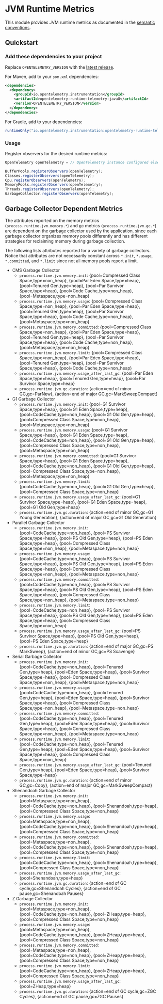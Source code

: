 # JVM Runtime Metrics

This module provides JVM runtime metrics as documented in the [semantic conventions](https://github.com/open-telemetry/semantic-conventions/blob/main/docs/runtime/jvm-metrics.md).

## Quickstart

### Add these dependencies to your project

Replace `OPENTELEMETRY_VERSION` with the [latest
release](https://search.maven.org/search?q=g:io.opentelemetry.instrumentation%20AND%20a:opentelemetry-runtime-telemetry-java8).

For Maven, add to your `pom.xml` dependencies:

```xml
<dependencies>
  <dependency>
    <groupId>io.opentelemetry.instrumentation</groupId>
    <artifactId>opentelemetry-runtime-telemetry-java8</artifactId>
    <version>OPENTELEMETRY_VERSION</version>
  </dependency>
</dependencies>
```

For Gradle, add to your dependencies:

```groovy
runtimeOnly("io.opentelemetry.instrumentation:opentelemetry-runtime-telemetry-java8:OPENTELEMETRY_VERSION")
```

### Usage

Register observers for the desired runtime metrics:

```java
OpenTelemetry openTelemetry = // OpenTelemetry instance configured elsewhere

BufferPools.registerObservers(openTelemetry);
Classes.registerObservers(openTelemetry);
Cpu.registerObservers(openTelemetry);
MemoryPools.registerObservers(openTelemetry);
Threads.registerObservers(openTelemetry);
GarbageCollector.registerObservers(openTelemetry);
```

## Garbage Collector Dependent Metrics

The attributes reported on the memory metrics (`process.runtime.jvm.memory.*`) and gc metrics (`process.runtime.jvm.gc.*`) are dependent on the garbage collector used by the application, since each garbage collector organizes memory pools differently and has different strategies for reclaiming memory during garbage collection.

The following lists attributes reported for a variety of garbage collectors. Notice that attributes are not necessarily constant across `*.init`, `*.usage`, `*.committed`, and `*.limit` since not all memory pools report a limit.

- CMS Garbage Collector
  - `process.runtime.jvm.memory.init`: {pool=Compressed Class Space,type=non_heap}, {pool=Par Eden Space,type=heap}, {pool=Tenured Gen,type=heap}, {pool=Par Survivor Space,type=heap}, {pool=Code Cache,type=non_heap}, {pool=Metaspace,type=non_heap}
  - `process.runtime.jvm.memory.usage`: {pool=Compressed Class Space,type=non_heap}, {pool=Par Eden Space,type=heap}, {pool=Tenured Gen,type=heap}, {pool=Par Survivor Space,type=heap}, {pool=Code Cache,type=non_heap}, {pool=Metaspace,type=non_heap}
  - `process.runtime.jvm.memory.committed`: {pool=Compressed Class Space,type=non_heap}, {pool=Par Eden Space,type=heap}, {pool=Tenured Gen,type=heap}, {pool=Par Survivor Space,type=heap}, {pool=Code Cache,type=non_heap}, {pool=Metaspace,type=non_heap}
  - `process.runtime.jvm.memory.limit`: {pool=Compressed Class Space,type=non_heap}, {pool=Par Eden Space,type=heap}, {pool=Tenured Gen,type=heap}, {pool=Par Survivor Space,type=heap}, {pool=Code Cache,type=non_heap}
  - `process.runtime.jvm.memory.usage_after_last_gc`: {pool=Par Eden Space,type=heap}, {pool=Tenured Gen,type=heap}, {pool=Par Survivor Space,type=heap}
  - `process.runtime.jvm.gc.duration`: {action=end of minor GC,gc=ParNew}, {action=end of major GC,gc=MarkSweepCompact}
- G1 Garbage Collector
  - `process.runtime.jvm.memory.init`: {pool=G1 Survivor Space,type=heap}, {pool=G1 Eden Space,type=heap}, {pool=CodeCache,type=non_heap}, {pool=G1 Old Gen,type=heap}, {pool=Compressed Class Space,type=non_heap}, {pool=Metaspace,type=non_heap}
  - `process.runtime.jvm.memory.usage`: {pool=G1 Survivor Space,type=heap}, {pool=G1 Eden Space,type=heap}, {pool=CodeCache,type=non_heap}, {pool=G1 Old Gen,type=heap}, {pool=Compressed Class Space,type=non_heap}, {pool=Metaspace,type=non_heap}
  - `process.runtime.jvm.memory.committed`: {pool=G1 Survivor Space,type=heap}, {pool=G1 Eden Space,type=heap}, {pool=CodeCache,type=non_heap}, {pool=G1 Old Gen,type=heap}, {pool=Compressed Class Space,type=non_heap}, {pool=Metaspace,type=non_heap}
  - `process.runtime.jvm.memory.limit`: {pool=CodeCache,type=non_heap}, {pool=G1 Old Gen,type=heap}, {pool=Compressed Class Space,type=non_heap}
  - `process.runtime.jvm.memory.usage_after_last_gc`: {pool=G1 Survivor Space,type=heap}, {pool=G1 Eden Space,type=heap}, {pool=G1 Old Gen,type=heap}
  - `process.runtime.jvm.gc.duration`: {action=end of minor GC,gc=G1 Young Generation}, {action=end of major GC,gc=G1 Old Generation}
- Parallel Garbage Collector
  - `process.runtime.jvm.memory.init`: {pool=CodeCache,type=non_heap}, {pool=PS Survivor Space,type=heap}, {pool=PS Old Gen,type=heap}, {pool=PS Eden Space,type=heap}, {pool=Compressed Class Space,type=non_heap}, {pool=Metaspace,type=non_heap}
  - `process.runtime.jvm.memory.usage`: {pool=CodeCache,type=non_heap}, {pool=PS Survivor Space,type=heap}, {pool=PS Old Gen,type=heap}, {pool=PS Eden Space,type=heap}, {pool=Compressed Class Space,type=non_heap}, {pool=Metaspace,type=non_heap}
  - `process.runtime.jvm.memory.committed`: {pool=CodeCache,type=non_heap}, {pool=PS Survivor Space,type=heap}, {pool=PS Old Gen,type=heap}, {pool=PS Eden Space,type=heap}, {pool=Compressed Class Space,type=non_heap}, {pool=Metaspace,type=non_heap}
  - `process.runtime.jvm.memory.limit`: {pool=CodeCache,type=non_heap}, {pool=PS Survivor Space,type=heap}, {pool=PS Old Gen,type=heap}, {pool=PS Eden Space,type=heap}, {pool=Compressed Class Space,type=non_heap}
  - `process.runtime.jvm.memory.usage_after_last_gc`: {pool=PS Survivor Space,type=heap}, {pool=PS Old Gen,type=heap}, {pool=PS Eden Space,type=heap}
  - `process.runtime.jvm.gc.duration`: {action=end of major GC,gc=PS MarkSweep}, {action=end of minor GC,gc=PS Scavenge}
- Serial Garbage Collector
  - `process.runtime.jvm.memory.init`: {pool=CodeCache,type=non_heap}, {pool=Tenured Gen,type=heap}, {pool=Eden Space,type=heap}, {pool=Survivor Space,type=heap}, {pool=Compressed Class Space,type=non_heap}, {pool=Metaspace,type=non_heap}
  - `process.runtime.jvm.memory.usage`: {pool=CodeCache,type=non_heap}, {pool=Tenured Gen,type=heap}, {pool=Eden Space,type=heap}, {pool=Survivor Space,type=heap}, {pool=Compressed Class Space,type=non_heap}, {pool=Metaspace,type=non_heap}
  - `process.runtime.jvm.memory.committed`: {pool=CodeCache,type=non_heap}, {pool=Tenured Gen,type=heap}, {pool=Eden Space,type=heap}, {pool=Survivor Space,type=heap}, {pool=Compressed Class Space,type=non_heap}, {pool=Metaspace,type=non_heap}
  - `process.runtime.jvm.memory.limit`: {pool=CodeCache,type=non_heap}, {pool=Tenured Gen,type=heap}, {pool=Eden Space,type=heap}, {pool=Survivor Space,type=heap}, {pool=Compressed Class Space,type=non_heap}
  - `process.runtime.jvm.memory.usage_after_last_gc`: {pool=Tenured Gen,type=heap}, {pool=Eden Space,type=heap}, {pool=Survivor Space,type=heap}
  - `process.runtime.jvm.gc.duration`: {action=end of minor GC,gc=Copy}, {action=end of major GC,gc=MarkSweepCompact}
- Shenandoah Garbage Collector
  - `process.runtime.jvm.memory.init`: {pool=Metaspace,type=non_heap}, {pool=CodeCache,type=non_heap}, {pool=Shenandoah,type=heap}, {pool=Compressed Class Space,type=non_heap}
  - `process.runtime.jvm.memory.usage`: {pool=Metaspace,type=non_heap}, {pool=CodeCache,type=non_heap}, {pool=Shenandoah,type=heap}, {pool=Compressed Class Space,type=non_heap}
  - `process.runtime.jvm.memory.committed`: {pool=Metaspace,type=non_heap}, {pool=CodeCache,type=non_heap}, {pool=Shenandoah,type=heap}, {pool=Compressed Class Space,type=non_heap}
  - `process.runtime.jvm.memory.limit`: {pool=CodeCache,type=non_heap}, {pool=Shenandoah,type=heap}, {pool=Compressed Class Space,type=non_heap}
  - `process.runtime.jvm.memory.usage_after_last_gc`: {pool=Shenandoah,type=heap}
  - `process.runtime.jvm.gc.duration`: {action=end of GC cycle,gc=Shenandoah Cycles}, {action=end of GC pause,gc=Shenandoah Pauses}
- Z Garbage Collector
  - `process.runtime.jvm.memory.init`: {pool=Metaspace,type=non_heap}, {pool=CodeCache,type=non_heap}, {pool=ZHeap,type=heap}, {pool=Compressed Class Space,type=non_heap}
  - `process.runtime.jvm.memory.usage`: {pool=Metaspace,type=non_heap}, {pool=CodeCache,type=non_heap}, {pool=ZHeap,type=heap}, {pool=Compressed Class Space,type=non_heap}
  - `process.runtime.jvm.memory.committed`: {pool=Metaspace,type=non_heap}, {pool=CodeCache,type=non_heap}, {pool=ZHeap,type=heap}, {pool=Compressed Class Space,type=non_heap}
  - `process.runtime.jvm.memory.limit`: {pool=CodeCache,type=non_heap}, {pool=ZHeap,type=heap}, {pool=Compressed Class Space,type=non_heap}
  - `process.runtime.jvm.memory.usage_after_last_gc`: {pool=ZHeap,type=heap}
  - `process.runtime.jvm.gc.duration`: {action=end of GC cycle,gc=ZGC Cycles}, {action=end of GC pause,gc=ZGC Pauses}
